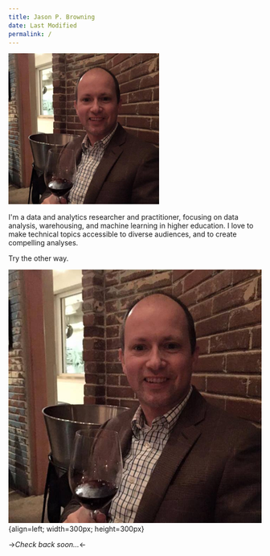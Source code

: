 ```yaml
---
title: Jason P. Browning 
date: Last Modified 
permalink: / 
---
```

<img src="/content/images/jason-wine.jpg" alt="Author enjoys a glass." style="width: 300px; height: 300px; align: left;">

I'm a data and analytics researcher and practitioner, focusing on data analysis, warehousing, and machine learning in higher education.  I love to make technical topics accessible to diverse audiences, and to create compelling analyses.

Try the other way.

![The author enjoys a glass of wine.](/content/images/jason-wine.jpg){align=left; width=300px; height=300px}

->*Check back soon...*<-